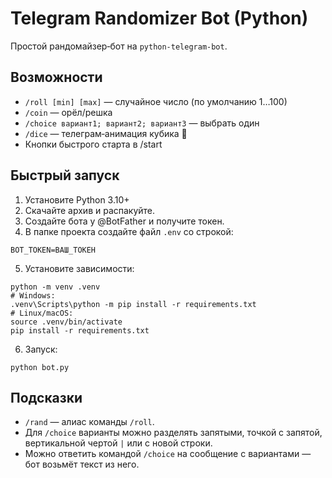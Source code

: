 # Telegram Randomizer Bot (Python)

Простой рандомайзер‑бот на `python-telegram-bot`.

## Возможности
- `/roll [min] [max]` — случайное число (по умолчанию 1…100)
- `/coin` — орёл/решка
- `/choice вариант1; вариант2; вариант3` — выбрать один
- `/dice` — телеграм‑анимация кубика 🎲
- Кнопки быстрого старта в /start

## Быстрый запуск
1) Установите Python 3.10+  
2) Скачайте архив и распакуйте.
3) Создайте бота у @BotFather и получите токен.
4) В папке проекта создайте файл `.env` со строкой:
```
BOT_TOKEN=ВАШ_ТОКЕН
```
5) Установите зависимости:
```
python -m venv .venv
# Windows:
.venv\Scripts\python -m pip install -r requirements.txt
# Linux/macOS:
source .venv/bin/activate
pip install -r requirements.txt
```
6) Запуск:
```
python bot.py
```

## Подсказки
- `/rand` — алиас команды `/roll`.
- Для `/choice` варианты можно разделять запятыми, точкой с запятой, вертикальной чертой `|` или с новой строки.
- Можно ответить командой `/choice` на сообщение с вариантами — бот возьмёт текст из него.
